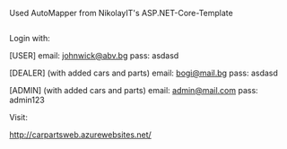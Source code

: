 Used AutoMapper from NikolayIT's ASP.NET-Core-Template


``````````````````````````````````````````
``````````````````````````````````````````
Login with:


[USER] 
email: johnwick@abv.bg
pass: asdasd

[DEALER] (with added cars and parts)
email: bogi@mail.bg
pass: asdasd

[ADMIN] (with added cars and parts)
email: admin@mail.com
pass: admin123

Visit:

http://carpartsweb.azurewebsites.net/
